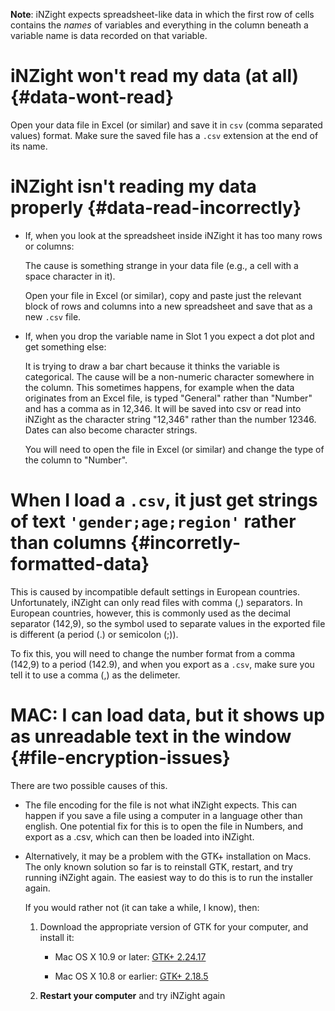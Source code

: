 __Note__: iNZight expects spreadsheet-like data in which the first row of cells contains the _names_ of variables and everything in the column beneath a variable name is data recorded on that variable.


# iNZight won't read my data (at all) {#data-wont-read}

Open your data file in Excel (or similar) and save it in `csv` (comma separated values) format.
Make sure the saved file has a `.csv` extension at the end of its name.


# iNZight isn't reading my data properly {#data-read-incorrectly}

- If, when you look at the spreadsheet inside iNZight it has too many rows or columns:

  The cause is something strange in your data file (e.g., a cell with a space character in it).

  Open your file in Excel (or similar), copy and paste just the relevant block of rows and columns into a new spreadsheet and save that as a new `.csv` file.

- If, when you drop the variable name in Slot 1 you expect a dot plot and get something else:

  It is trying to draw a bar chart because it thinks the variable is categorical. The cause will be a non-numeric character somewhere in the column. This sometimes happens, for example when the data originates from an Excel file, is typed "General" rather than "Number" and has a comma as in 12,346. It will be saved into csv or read into iNZight as the character string "12,346" rather than the number 12346. Dates can also become character strings.

  You will need to open the file in Excel (or similar) and change the type of the column to "Number".


# When I load a `.csv`, it just get strings of text `'gender;age;region'` rather than columns {#incorretly-formatted-data}

This is caused by incompatible default settings in European countries. Unfortunately, iNZight can only read files with comma (,) separators. In European countries, however, this is commonly used as the decimal separator (142,9), so the symbol used to separate values in the exported file is different (a period (.) or semicolon (;)).

To fix this, you will need to change the number format from a comma (142,9) to a period (142.9), and when you export as a `.csv`, make sure you tell it to use a comma (,) as the delimeter.


# MAC: I can load data, but it shows up as unreadable text in the window {#file-encryption-issues}

There are two possible causes of this.

- The file encoding for the file is not what iNZight expects. This can happen if you save a file using a computer in a language other than english. One potential fix for this is to open the file in Numbers, and export as a .csv, which can then be loaded into iNZight.

- Alternatively, it may be a problem with the GTK+ installation on Macs. The only known solution so far is to reinstall GTK, restart, and try running iNZight again.
  The easiest way to do this is to run the installer again.

  If you would rather not (it can take a while, I know), then:

  1. Download the appropriate version of GTK for your computer, and install it:

      - Mac OS X 10.9 or later:
        [GTK+ 2.24.17](http://r.research.att.com/libs/GTK_2.24.17-X11.pkg)

      - Mac OS X 10.8 or earlier:
        [GTK+ 2.18.5](http://r.research.att.com/libs/GTK_2.18.5-X11.pkg)

  2. __Restart your computer__ and try iNZight again
